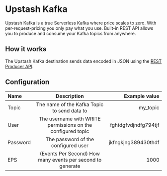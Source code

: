 # Upstash Kafka

Upstash Kafka is a true Serverless Kafka where price scales to zero. With per-request-pricing you only pay what you use. Built-in REST API allows you to produce and consume your Kafka topics from anywhere.

## How it works

The Upstash Kafka destination sends data encoded in JSON using the [REST Producer API](https://docs.upstash.com/kafka/restproducer).

## Configuration

| Name   | Description | Example value |
| :----- | :----: | ----: |
| Topic | The name of the Kafka Topic to send data to | my_topic |
| User | The username with WRITE permissions on the configured topic  |  fghtdgfvdjndfg794tjf |
| Password | The password of the configured user  |  jkfngkjng389430thdf |
| EPS | (Events Per Second) How many events per second to generate  |  1000 |